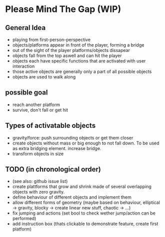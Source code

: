 # Please Mind The Gap (WIP)


## General Idea
- playing from first-person-perspective
- objects/platforms appear in front of the player, forming a bridge
- out of the sight of the player platforms/objects dissapear
- objects fall from the top aswell and can hit the player
- objects each have specific functions that are activated with user interaction
- those active objects are generally only a part of all possible objects
- objects are used to walk along


## possible goal
- reach another platform
- survive, don't fall or get hit

## Types of activatable objects

- gravity/force: push surrounding objects or get them closer
- create objects without mass or big enough to not fall down. To be used as extra
bridging element. increase bridge.
- transform objects in size


## TODO (in chronological order)
- (see also: github issue list)
- create plattforms that grow and shrink made of several overlapping objects
  with zero gravity.
- define behaviour of different objects and implement them
- allow different forms of geometry (maybe based on behaviour, elliptical -> gravity,
  blocky -> create linear new stuff, chaotic -> ...)
- fix jumping and actions (set bool to check wether jump/action can be performed)
- add instruction box (thats clickable to demonstrate feature, create first platform)
